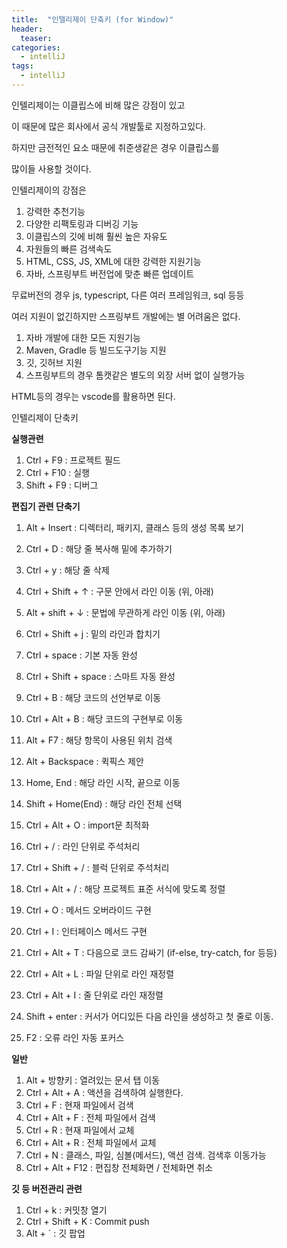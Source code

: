 ```yaml
---
title:  "인텔리제이 단축키 (for Window)"
header:
  teaser: 
categories: 
  - intelliJ
tags:
  - intelliJ
---
```


인텔리제이는 이클립스에 비해 많은 강점이 있고

이 때문에 많은 회사에서 공식 개발툴로 지정하고있다.

하지만 금전적인 요소 때문에 취준생같은 경우 이클립스를

많이들 사용할 것이다.

인텔리제이의 강점은

1. 강력한 추천기능
2. 다양한 리팩토링과 디버깅 기능
3. 이클립스의 깃에 비해 훨씬 높은 자유도
4. 자원들의 빠른 검색속도
5. HTML, CSS, JS, XML에 대한 강력한 지원기능
6. 자바, 스프링부트 버전업에 맞춘 빠른 업데이트

무료버전의 경우 js, typescript, 다른 여러 프레임워크, sql 등등 

여러 지원이 없긴하지만 스프링부트 개발에는 별 어려움은 없다.

1. 자바 개발에 대한 모든 지원기능
2. Maven, Gradle 등 빌드도구기능 지원
3. 깃, 깃허브 지원
4. 스프링부트의 경우 톰캣같은 별도의 외장 서버 없이 실행가능

HTML등의 경우는 vscode를 활용하면 된다.

인텔리제이 단축키

**실행관련**
1. Ctrl + F9            : 프로젝트 필드
2. Ctrl + F10           : 실행
3. Shift + F9           : 디버그

**편집기 관련 단축기**

1. Alt + Insert         : 디렉터리, 패키지, 클래스 등의 생성 목록 보기
2. Ctrl + D             : 해당 줄 복사해 밑에 추가하기
3. Ctrl + y             : 해당 줄 삭제
4. Ctrl + Shift + ↑     : 구문 안에서 라인 이동 (위, 아래)
5. Alt  + shift + ↓     : 문법에 무관하게 라인 이동 (위, 아래)
6. Ctrl + Shift + j     : 밑의 라인과 합치기
7. Ctrl + space         : 기본 자동 완성
8. Ctrl + Shift + space : 스마트 자동 완성
9. Ctrl + B             : 해당 코드의 선언부로 이동
10. Ctrl + Alt + B      : 해당 코드의 구현부로 이동
11. Alt + F7            : 해당 항목이 사용된 위치 검색
12. Alt + Backspace     : 퀵픽스 제안
13. Home, End           : 해당 라인 시작, 끝으로 이동
14. Shift + Home(End)   : 해당 라인 전체 선택
16. Ctrl + Alt + O      : import문 최적화

17. Ctrl + /            : 라인 단위로 주석처리
18. Ctrl + Shift + /    : 블럭 단위로 주석처리
19. Ctrl + Alt + /      : 해당 프로젝트 표준 서식에 맞도록 정렬

20. Ctrl + O            : 메서드 오버라이드 구현
21. Ctrl + I            : 인터페이스 메서드 구현

22. Ctrl + Alt + T      : 다음으로 코드 감싸기 (if-else, try-catch, for 등등)
23. Ctrl + Alt + L      : 파일 단위로 라인 재정렬
24. Ctrl + Alt + I      : 줄 단위로 라인 재정렬
25. Shift + enter       : 커서가 어디있든 다음 라인을 생성하고 첫 줄로 이동.

26. F2                  : 오류 라인 자동 포커스


**일반**
1. Alt + 방향키         : 열려있는 문서 탭 이동
2. Ctrl + Alt + A       : 액션을 검색하여 실행한다.
3. Ctrl + F             : 현재 파일에서 검색
4. Ctrl + Alt + F       : 전체 파일에서 검색
5. Ctrl + R             : 현재 파일에서 교체
6. Ctrl + Alt + R       : 전체 파일에서 교체
7. Ctrl + N             : 클래스, 파일, 심볼(메서드), 액션 검색. 검색후 이동가능
8. Ctrl + Alt + F12     : 편집창 전체화면 / 전체화면 취소

**깃 등 버전관리 관련**
1. Ctrl + k             : 커밋창 열기
2. Ctrl + Shift + K     : Commit push
3. Alt + `              : 깃 팝업